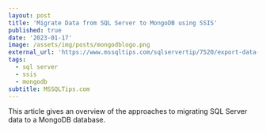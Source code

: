 ```yaml
---
layout: post
title: 'Migrate Data from SQL Server to MongoDB using SSIS'
published: true
date: '2023-01-17'
image: /assets/img/posts/mongodblogo.png
external_url: 'https://www.mssqltips.com/sqlservertip/7520/export-data-from-sql-server-to-mongodb-using-ssis/?utm_source=HadiFadlallah'
tags:
  - sql server
  - ssis
  - mongodb
subtitle: MSSQLTips.com
---
```

This article gives an overview of the approaches to migrating SQL Server data to a MongoDB database.

